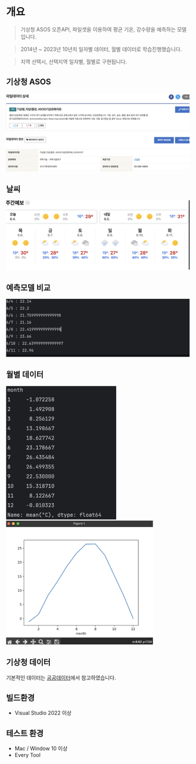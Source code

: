 # 개요

> 기상청 ASOS 오픈API, 파일셋을 이용하여 평균 기온, 강수량을 예측하는 모델입니다.

> 2014년 ~ 2023년 10년치 일자별 데이터, 월별 데이터로 학습진행했습니다.

> 지역 선택시, 선택지역 일자별, 월별로 구현됩니다. 

## 기상청 ASOS
<img width='500' src='docs/images/3.png'/>

## 날씨
<img width='500' src='docs/images/1.png'/>

## 예측모델 비교
<img width='500' src='docs/images/2.png'/>

## 월별 데이터
<img width='300' src='docs/images/4.png'/>
<img width='400' src='docs/images/5.png'/>

## 기상청 데이터
기본적인 데이터는 [공공데이터](https://www.data.go.kr/data/15043648/fileData.do)에서 참고하였습니다.

## 빌드환경
* Visual Studio 2022 이상

## 테스트 환경
* Mac / Window 10 이상
* Every Tool

